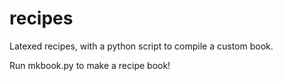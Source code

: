recipes
=======

Latexed recipes, with a python script to compile a custom book.

Run mkbook.py to make a recipe book!
